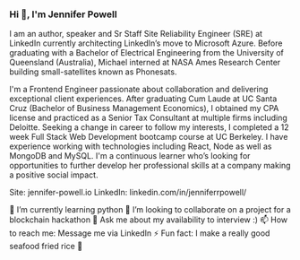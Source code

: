 ### Hi 👋, I'm Jennifer Powell
I am an author, speaker and Sr Staff Site Reliability Engineer (SRE) at LinkedIn currently architecting LinkedIn’s move to Microsoft Azure. Before graduating with a Bachelor of Electrical Engineering from the University of Queensland (Australia), Michael interned at NASA Ames Research Center building small-satellites known as Phonesats.

I'm a Frontend Engineer passionate about collaboration and delivering exceptional client experiences. After graduating Cum Laude at UC Santa Cruz (Bachelor of Business Management Economics), I obtained my CPA license and practiced as a Senior Tax Consultant at multiple firms including Deloitte. Seeking a change in career to follow my interests, I completed a 12 week Full Stack Web Development bootcamp course at UC Berkeley. I have experience working with technologies including React, Node as well as MongoDB and MySQL. I'm a continuous learner who’s looking for opportunities to further develop her professional skills at a company making a positive social impact.

Site: jennifer-powell.io
LinkedIn: linkedin.com/in/jenniferrpowell/

🌱 I’m currently learning python
👯 I’m looking to collaborate on a project for a blockchain hackathon
💬 Ask me about my availability to interview :) 
📫 How to reach me: Message me via LinkedIn
⚡ Fun fact: I make a really good seafood fried rice 🍚

<!--
**jerpowel321/jerpowel321** is a ✨ _special_ ✨ repository because its `README.md` (this file) appears on your GitHub profile.

Here are some ideas to get you started:

- 🔭 I’m currently working on ...
- 🌱 I’m currently learning ...
- 👯 I’m looking to collaborate on ...
- 🤔 I’m looking for help with ...
- 💬 Ask me about ...
- 📫 How to reach me: ...
- 😄 Pronouns: ...
- ⚡ Fun fact: ...
-->
